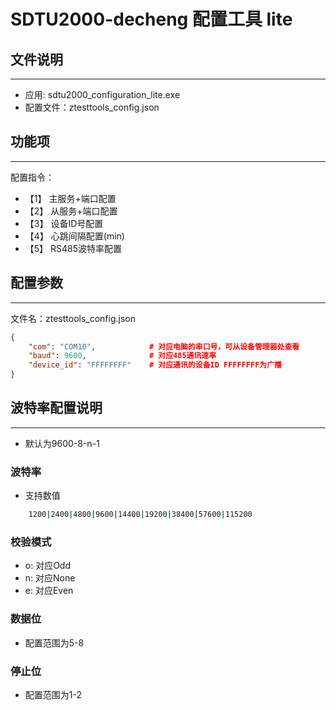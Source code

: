 # SDTU2000-decheng 配置工具 lite

## 文件说明
---
 - 应用: sdtu2000_configuration_lite.exe
 - 配置文件：ztesttools_config.json

## 功能项
---
配置指令：
 - 【1】 主服务+端口配置  
 - 【2】 从服务+端口配置  
 - 【3】 设备ID号配置     
 - 【4】 心跳间隔配置(min)
 - 【5】 RS485波特率配置

## 配置参数
---
文件名：ztesttools_config.json
```json
{
    "com": "COM10",            # 对应电脑的串口号，可从设备管理器处查看
    "baud": 9600,              # 对应485通讯速率
    "device_id": "FFFFFFFF"    # 对应通讯的设备ID FFFFFFFF为广播
}
```

## 波特率配置说明
 ---
 - 默认为9600-8-n-1
### 波特率
 - 支持数值
```sh 
    1200|2400|4800|9600|14400|19200|38400|57600|115200
```
### 校验模式
 - o: 对应Odd
 - n: 对应None
 - e: 对应Even

### 数据位
 - 配置范围为5-8

### 停止位
 - 配置范围为1-2